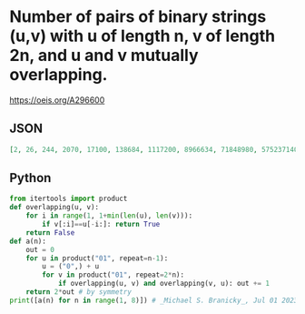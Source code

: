 # Number of pairs of binary strings \(u,v\) with u of length n, v of length 2n, and u and v mutually overlapping\.
https://oeis.org/A296600
## JSON
```JSON
[2, 26, 244, 2070, 17100, 138684, 1117200, 8966634, 71848980, 575237140, 4603664560, 36836229636, 294717238960]
```
## Python
```Python
from itertools import product
def overlapping(u, v):
    for i in range(1, 1+min(len(u), len(v))):
        if v[:i]==u[-i:]: return True
    return False
def a(n):
    out = 0
    for u in product("01", repeat=n-1):
        u = ("0",) + u
        for v in product("01", repeat=2*n):
            if overlapping(u, v) and overlapping(v, u): out += 1
    return 2*out # by symmetry
print([a(n) for n in range(1, 8)]) # _Michael S. Branicky_, Jul 01 2023
```
